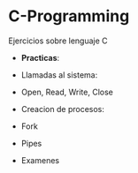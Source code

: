 # C-Programming
Ejercicios sobre lenguaje C
* __Practicas__:
 * Llamadas al sistema:
  * Open, Read, Write, Close

 * Creacion de procesos:
  * Fork

 * Pipes

 * Examenes
